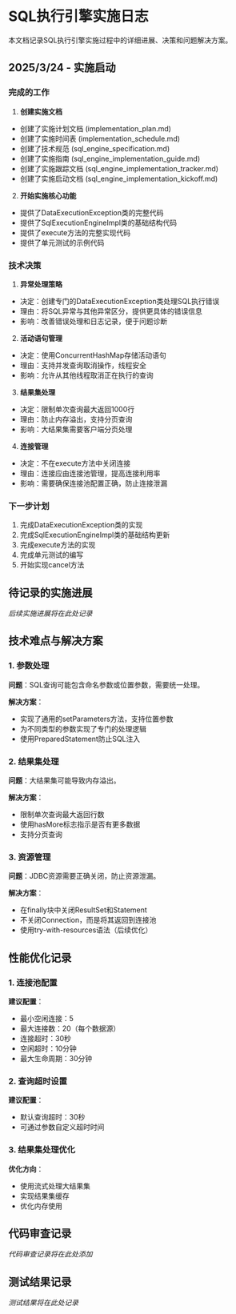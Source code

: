 # SQL执行引擎实施日志

本文档记录SQL执行引擎实施过程中的详细进展、决策和问题解决方案。

## 2025/3/24 - 实施启动

### 完成的工作

1. **创建实施文档**

- 创建了实施计划文档 (implementation_plan.md)
- 创建了实施时间表 (implementation_schedule.md)
- 创建了技术规范 (sql_engine_specification.md)
- 创建了实施指南 (sql_engine_implementation_guide.md)
- 创建了实施跟踪文档 (sql_engine_implementation_tracker.md)
- 创建了实施启动文档 (sql_engine_implementation_kickoff.md)

2. **开始实施核心功能**

- 提供了DataExecutionException类的完整代码
- 提供了SqlExecutionEngineImpl类的基础结构代码
- 提供了execute方法的完整实现代码
- 提供了单元测试的示例代码

### 技术决策

1. **异常处理策略**

- 决定：创建专门的DataExecutionException类处理SQL执行错误
- 理由：将SQL异常与其他异常区分，提供更具体的错误信息
- 影响：改善错误处理和日志记录，便于问题诊断

2. **活动语句管理**

- 决定：使用ConcurrentHashMap存储活动语句
- 理由：支持并发查询取消操作，线程安全
- 影响：允许从其他线程取消正在执行的查询

3. **结果集处理**

- 决定：限制单次查询最大返回1000行
- 理由：防止内存溢出，支持分页查询
- 影响：大结果集需要客户端分页处理

4. **连接管理**

- 决定：不在execute方法中关闭连接
- 理由：连接应由连接池管理，提高连接利用率
- 影响：需要确保连接池配置正确，防止连接泄漏

### 下一步计划

1. 完成DataExecutionException类的实现
2. 完成SqlExecutionEngineImpl类的基础结构更新
3. 完成execute方法的实现
4. 完成单元测试的编写
5. 开始实现cancel方法

## 待记录的实施进展

*后续实施进展将在此处记录*

## 技术难点与解决方案

### 1. 参数处理

**问题**：SQL查询可能包含命名参数或位置参数，需要统一处理。

**解决方案**：

- 实现了通用的setParameters方法，支持位置参数
- 为不同类型的参数实现了专门的处理逻辑
- 使用PreparedStatement防止SQL注入

### 2. 结果集处理

**问题**：大结果集可能导致内存溢出。

**解决方案**：

- 限制单次查询最大返回行数
- 使用hasMore标志指示是否有更多数据
- 支持分页查询

### 3. 资源管理

**问题**：JDBC资源需要正确关闭，防止资源泄漏。

**解决方案**：

- 在finally块中关闭ResultSet和Statement
- 不关闭Connection，而是将其返回到连接池
- 使用try-with-resources语法（后续优化）

## 性能优化记录

### 1. 连接池配置

**建议配置**：

- 最小空闲连接：5
- 最大连接数：20（每个数据源）
- 连接超时：30秒
- 空闲超时：10分钟
- 最大生命周期：30分钟

### 2. 查询超时设置

**建议配置**：

- 默认查询超时：30秒
- 可通过参数自定义超时时间

### 3. 结果集处理优化

**优化方向**：

- 使用流式处理大结果集
- 实现结果集缓存
- 优化内存使用

## 代码审查记录

*代码审查记录将在此处添加*

## 测试结果记录

*测试结果将在此处记录*
